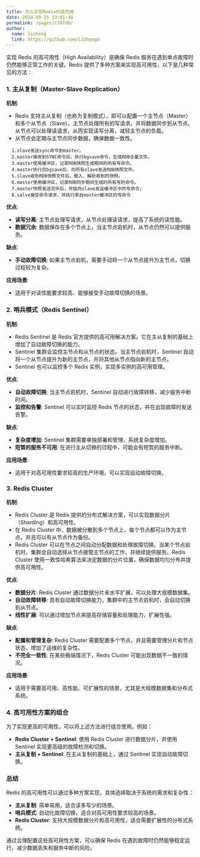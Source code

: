```yaml
---
title: 怎么实现Redis的高可用
date: 2024-08-25 13:01:40
permalink: /pages/c707db/
author: 
  name: lisheng
  link: https://github.com/LiShengG
---
```




实现 Redis 的高可用性（High Availability）是确保 Redis 服务在遇到单点故障时仍然能够正常工作的关键。Redis 提供了多种方案来实现高可用性，以下是几种常见的方法：

### 1. **主从复制（Master-Slave Replication）**
**机制**:
- Redis 支持主从复制（也称为复制模式），即可以配置一个主节点（Master）和多个从节点（Slave）。主节点处理所有的写请求，并将数据同步到从节点。从节点可以处理读请求，从而实现读写分离，减轻主节点的负载。
- 从节点会定期与主节点同步数据，确保数据一致性。
```shell
  1.slave发送sync命令到master。
  2.master接收到SYNC命令后，执行bgsave命令，生成RDB全量文件。
  3.master使用缓冲区，记录RDB快照生成期间的所有写命令。
  4.master执行完bgsave后，向所有slave发送RDB快照文件。
  5.slave收到RDB快照文件后，载入、解析收到的快照。
  6.master使用缓冲区，记录RDB同步期间生成的所有写的命令。
  7.master快照发送完毕后，开始向slave发送缓冲区中的写命令;
  8.salve接受命令请求，并执行来自master缓冲区的写命令
```

**优点**:
- **读写分离**: 主节点处理写请求，从节点处理读请求，提高了系统的读性能。
- **数据冗余**: 数据保存在多个节点上，当主节点宕机时，从节点仍然可以提供服务。

**缺点**:
- **手动故障切换**: 如果主节点宕机，需要手动将一个从节点提升为主节点，切换过程较为复杂。

**应用场景**:
- 适用于对读性能要求较高、能够接受手动故障切换的场景。

### 2. **哨兵模式（Redis Sentinel）**
**机制**:
- Redis Sentinel 是 Redis 官方提供的高可用解决方案。它在主从复制的基础上增加了自动故障切换的能力。
- Sentinel 集群会监控主节点和从节点的状态。当主节点宕机时，Sentinel 自动将一个从节点提升为新的主节点，并将其他从节点指向新的主节点。
- Sentinel 也可以监控多个 Redis 实例，实现多实例的高可用管理。

**优点**:
- **自动故障切换**: 当主节点宕机时，Sentinel 自动进行故障转移，减少服务中断时间。
- **监控和告警**: Sentinel 可以实时监控 Redis 节点的状态，并在出现故障时发送告警。

**缺点**:
- **复杂度增加**: Sentinel 集群需要单独部署和管理，系统复杂度增加。
- **短暂的服务不可用**: 在进行主从切换的过程中，可能会有短暂的服务中断。

**应用场景**:
- 适用于对高可用性要求较高的生产环境，可以实现自动故障切换。

### 3. **Redis Cluster**
**机制**:
- Redis Cluster 是 Redis 提供的分布式解决方案，可以实现数据分片（Sharding）和高可用性。
- 在 Redis Cluster 中，数据被分散到多个节点上，每个节点都可以作为主节点，并且可以有从节点作为备份。
- Redis Cluster 可以在节点之间自动分配数据和处理故障切换。当某个节点宕机时，集群会自动选择从节点接管主节点的工作，并继续提供服务。Redis Cluster 使用一致性哈希算法来决定数据的分片位置，确保数据均匀分布并提供高可用性。

**优点**:
- **数据分片**: Redis Cluster 通过数据分片来水平扩展，可以处理大规模数据集。
- **自动故障转移**: 具有自动故障切换能力，集群中的主节点宕机时，会自动切换到从节点。
- **线性扩展**: 可以通过增加节点来提高存储容量和处理能力，扩展性强。

**缺点**:
- **配置和管理复杂**: Redis Cluster 需要配置多个节点，并且需要管理分片和节点状态，增加了运维的复杂性。
- **不完全一致性**: 在某些极端情况下，Redis Cluster 可能出现数据不一致的情况。

**应用场景**:
- 适用于需要高可用、高性能、可扩展性的场景，尤其是大规模数据集和分布式系统。

### 4. **高可用性方案的组合**
为了实现更高的可用性，可以将上述方法进行组合使用。例如：
- **Redis Cluster + Sentinel**: 使用 Redis Cluster 进行数据分片，并使用 Sentinel 实现更高级的故障检测和切换。
- **主从复制 + Sentinel**: 在主从复制的基础上，通过 Sentinel 实现自动故障切换。

### **总结**
Redis 的高可用性可以通过多种方案实现，具体选择取决于系统的需求和复杂性：
- **主从复制**: 简单易用，适合读多写少的场景。
- **哨兵模式**: 自动化故障切换，适合对高可用性要求较高的场景。
- **Redis Cluster**: 支持大规模数据分片和高可用性，适合需要扩展性的分布式系统。

通过合理配置这些高可用性方案，可以确保 Redis 在遇到故障时仍然能够稳定运行，减少数据丢失和服务中断的风险。